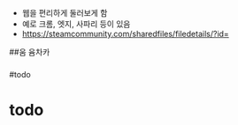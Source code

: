 -  웹을 편리하게 둘러보게 함
- 예로 크롬, 엣지, 사파리 등이 있음
- https://steamcommunity.com/sharedfiles/filedetails/?id=

##움 윰차카
###
####
#todo
# todo


